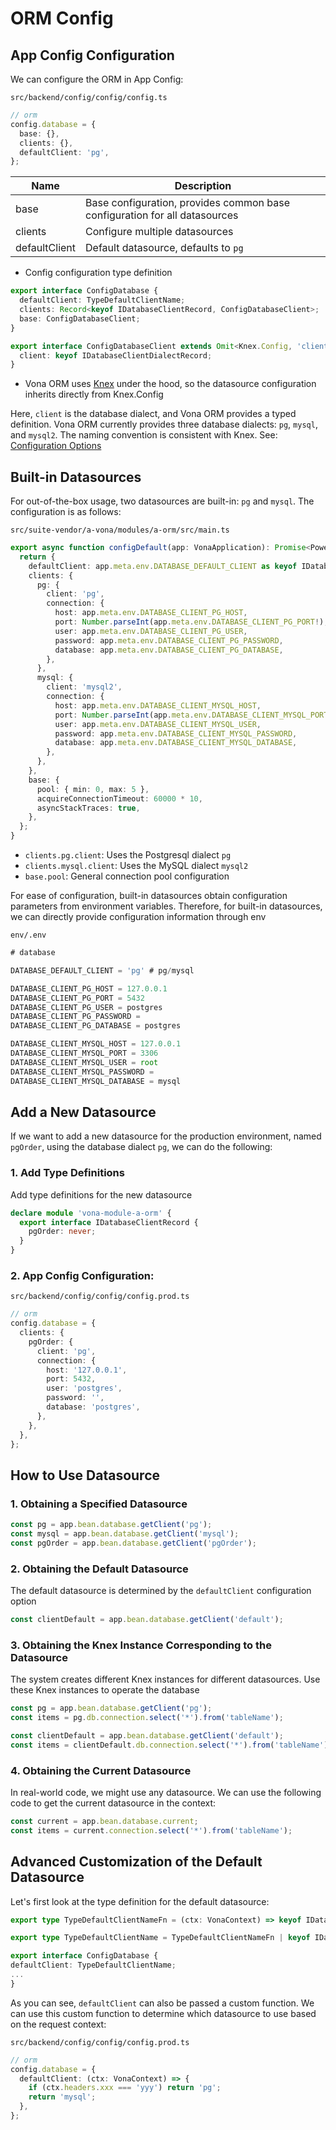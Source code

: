 # ORM Config

## App Config Configuration

We can configure the ORM in App Config:

`src/backend/config/config/config.ts`

``` typescript
// orm
config.database = {
  base: {},
  clients: {},
  defaultClient: 'pg',
};
```

|Name|Description|
|--|--|
|base|Base configuration, provides common base configuration for all datasources|
|clients|Configure multiple datasources|
|defaultClient|Default datasource, defaults to `pg`|

* Config configuration type definition

``` typescript
export interface ConfigDatabase {
  defaultClient: TypeDefaultClientName;
  clients: Record<keyof IDatabaseClientRecord, ConfigDatabaseClient>;
  base: ConfigDatabaseClient;
}

export interface ConfigDatabaseClient extends Omit<Knex.Config, 'client'> {
  client: keyof IDatabaseClientDialectRecord;
}
```

* Vona ORM uses [Knex](https://knexjs.org/) under the hood, so the datasource configuration inherits directly from Knex.Config

Here, `client` is the database dialect, and Vona ORM provides a typed definition. Vona ORM currently provides three database dialects: `pg`, `mysql`, and `mysql2`. The naming convention is consistent with Knex. See: [Configuration Options](https://knexjs.org/guide/#configuration-options)

## Built-in Datasources

For out-of-the-box usage, two datasources are built-in: `pg` and `mysql`. The configuration is as follows:

`src/suite-vendor/a-vona/modules/a-orm/src/main.ts`

``` typescript
export async function configDefault(app: VonaApplication): Promise<PowerPartial<ConfigDatabase>> {
  return {
    defaultClient: app.meta.env.DATABASE_DEFAULT_CLIENT as keyof IDatabaseClientRecord,
    clients: {
      pg: {
        client: 'pg',
        connection: {
          host: app.meta.env.DATABASE_CLIENT_PG_HOST,
          port: Number.parseInt(app.meta.env.DATABASE_CLIENT_PG_PORT!),
          user: app.meta.env.DATABASE_CLIENT_PG_USER,
          password: app.meta.env.DATABASE_CLIENT_PG_PASSWORD,
          database: app.meta.env.DATABASE_CLIENT_PG_DATABASE,
        },
      },
      mysql: {
        client: 'mysql2',
        connection: {
          host: app.meta.env.DATABASE_CLIENT_MYSQL_HOST,
          port: Number.parseInt(app.meta.env.DATABASE_CLIENT_MYSQL_PORT!),
          user: app.meta.env.DATABASE_CLIENT_MYSQL_USER,
          password: app.meta.env.DATABASE_CLIENT_MYSQL_PASSWORD,
          database: app.meta.env.DATABASE_CLIENT_MYSQL_DATABASE,
        },
      },
    },
    base: {
      pool: { min: 0, max: 5 },
      acquireConnectionTimeout: 60000 * 10,
      asyncStackTraces: true,
    },
  };
}
```

* `clients.pg.client`: Uses the Postgresql dialect `pg`
* `clients.mysql.client`: Uses the MySQL dialect `mysql2`
* `base.pool`: General connection pool configuration

For ease of configuration, built-in datasources obtain configuration parameters from environment variables. Therefore, for built-in datasources, we can directly provide configuration information through env

`env/.env`

``` typescript
# database

DATABASE_DEFAULT_CLIENT = 'pg' # pg/mysql

DATABASE_CLIENT_PG_HOST = 127.0.0.1
DATABASE_CLIENT_PG_PORT = 5432
DATABASE_CLIENT_PG_USER = postgres
DATABASE_CLIENT_PG_PASSWORD = 
DATABASE_CLIENT_PG_DATABASE = postgres

DATABASE_CLIENT_MYSQL_HOST = 127.0.0.1
DATABASE_CLIENT_MYSQL_PORT = 3306
DATABASE_CLIENT_MYSQL_USER = root
DATABASE_CLIENT_MYSQL_PASSWORD = 
DATABASE_CLIENT_MYSQL_DATABASE = mysql
```

## Add a New Datasource

If we want to add a new datasource for the production environment, named `pgOrder`, using the database dialect `pg`, we can do the following:

### 1. Add Type Definitions

Add type definitions for the new datasource

``` typescript
declare module 'vona-module-a-orm' {
  export interface IDatabaseClientRecord {
    pgOrder: never;
  }
}
```

### 2. App Config Configuration:

`src/backend/config/config/config.prod.ts`

``` typescript
// orm
config.database = {
  clients: {
    pgOrder: {
      client: 'pg',
      connection: {
        host: '127.0.0.1',
        port: 5432,
        user: 'postgres',
        password: '',
        database: 'postgres',
      },
    },
  },
};
```

## How to Use Datasource

### 1. Obtaining a Specified Datasource

``` typescript
const pg = app.bean.database.getClient('pg');
const mysql = app.bean.database.getClient('mysql');
const pgOrder = app.bean.database.getClient('pgOrder');
```

### 2. Obtaining the Default Datasource

The default datasource is determined by the `defaultClient` configuration option

``` typescript
const clientDefault = app.bean.database.getClient('default');
```

### 3. Obtaining the Knex Instance Corresponding to the Datasource

The system creates different Knex instances for different datasources. Use these Knex instances to operate the database

``` typescript
const pg = app.bean.database.getClient('pg');
const items = pg.db.connection.select('*').from('tableName');

const clientDefault = app.bean.database.getClient('default');
const items = clientDefault.db.connection.select('*').from('tableName');
```

### 4. Obtaining the Current Datasource

In real-world code, we might use any datasource. We can use the following code to get the current datasource in the context:

``` typescript
const current = app.bean.database.current;
const items = current.connection.select('*').from('tableName');
```

## Advanced Customization of the Default Datasource

Let's first look at the type definition for the default datasource:

``` typescript
export type TypeDefaultClientNameFn = (ctx: VonaContext) => keyof IDatabaseClientRecord;

export type TypeDefaultClientName = TypeDefaultClientNameFn | keyof IDatabaseClientRecord;

export interface ConfigDatabase {
defaultClient: TypeDefaultClientName;
...
}
```

As you can see, `defaultClient` can also be passed a custom function. We can use this custom function to determine which datasource to use based on the request context:

`src/backend/config/config/config.prod.ts`

``` typescript
// orm
config.database = {
  defaultClient: (ctx: VonaContext) => {
    if (ctx.headers.xxx === 'yyy') return 'pg';
    return 'mysql';
  },
};
```
